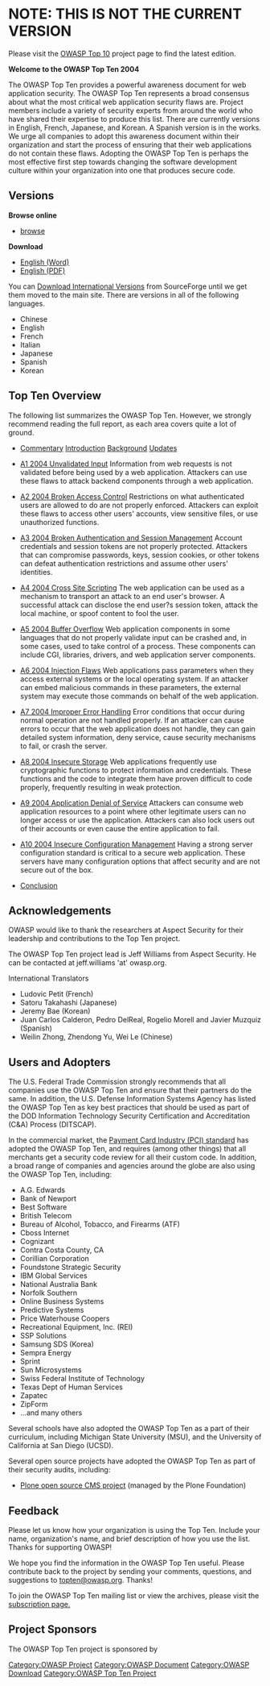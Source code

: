 # NOTE: THIS IS NOT THE CURRENT VERSION

Please visit the [OWASP Top 10](OWASP_Top_10 "wikilink") project page to
find the latest edition.

**Welcome to the OWASP Top Ten 2004**

The OWASP Top Ten provides a powerful awareness document for web
application security. The OWASP Top Ten represents a broad consensus
about what the most critical web application security flaws are. Project
members include a variety of security experts from around the world who
have shared their expertise to produce this list. There are currently
versions in English, French, Japanese, and Korean. A Spanish version is
in the works. We urge all companies to adopt this awareness document
within their organization and start the process of ensuring that their
web applications do not contain these flaws. Adopting the OWASP Top Ten
is perhaps the most effective first step towards changing the software
development culture within your organization into one that produces
secure code.

## Versions

**Browse online**

  - [browse](Commentary_OWASP_Top_Ten_Project "wikilink")

**Download**

  - [English (Word)](Media:OWASP_Top_Ten_2004.doc "wikilink")
  - [English
    (PDF)](http://sourceforge.net/project/showfiles.php?group_id=64424&package_id=70827)

You can [Download International
Versions](http://sourceforge.net/project/showfiles.php?group_id=64424&package_id=70827)
from SourceForge until we get them moved to the main site. There are
versions in all of the following languages.

  - Chinese
  - English
  - French
  - Italian
  - Japanese
  - Spanish
  - Korean

## Top Ten Overview

The following list summarizes the OWASP Top Ten. However, we strongly
recommend reading the full report, as each area covers quite a lot of
ground.

  - [Commentary](Commentary_OWASP_Top_Ten_Project "wikilink")
    [Introduction](Introduction_OWASP_Top_Ten_Project "wikilink")
    [Background](Background_OWASP_Top_Ten_Project "wikilink")
    [Updates](Updates_OWASP_Top_Ten_Project "wikilink")

<!-- end list -->

  - [A1 2004 Unvalidated Input](A1_2004_Unvalidated_Input "wikilink")
    Information from web requests is not validated before being used by
    a web application. Attackers can use these flaws to attack backend
    components through a web application.

<!-- end list -->

  - [A2 2004 Broken Access
    Control](A2_2004_Broken_Access_Control "wikilink")
    Restrictions on what authenticated users are allowed to do are not
    properly enforced. Attackers can exploit these flaws to access other
    users' accounts, view sensitive files, or use unauthorized
    functions.

<!-- end list -->

  - [A3 2004 Broken Authentication and Session
    Management](A3_2004_Broken_Authentication_and_Session_Management "wikilink")
    Account credentials and session tokens are not properly protected.
    Attackers that can compromise passwords, keys, session cookies, or
    other tokens can defeat authentication restrictions and assume other
    users' identities.

<!-- end list -->

  - [A4 2004 Cross Site
    Scripting](A4_2004_Cross_Site_Scripting "wikilink")
    The web application can be used as a mechanism to transport an
    attack to an end user's browser. A successful attack can disclose
    the end user?s session token, attack the local machine, or spoof
    content to fool the user.

<!-- end list -->

  - [A5 2004 Buffer Overflow](A5_2004_Buffer_Overflow "wikilink")
    Web application components in some languages that do not properly
    validate input can be crashed and, in some cases, used to take
    control of a process. These components can include CGI, libraries,
    drivers, and web application server components.

<!-- end list -->

  - [A6 2004 Injection Flaws](A6_2004_Injection_Flaws "wikilink")
    Web applications pass parameters when they access external systems
    or the local operating system. If an attacker can embed malicious
    commands in these parameters, the external system may execute those
    commands on behalf of the web application.

<!-- end list -->

  - [A7 2004 Improper Error
    Handling](A7_2004_Improper_Error_Handling "wikilink")
    Error conditions that occur during normal operation are not handled
    properly. If an attacker can cause errors to occur that the web
    application does not handle, they can gain detailed system
    information, deny service, cause security mechanisms to fail, or
    crash the server.

<!-- end list -->

  - [A8 2004 Insecure Storage](A8_2004_Insecure_Storage "wikilink")
    Web applications frequently use cryptographic functions to protect
    information and credentials. These functions and the code to
    integrate them have proven difficult to code properly, frequently
    resulting in weak protection.

<!-- end list -->

  - [A9 2004 Application Denial of
    Service](A9_2004_Application_Denial_of_Service "wikilink")
    Attackers can consume web application resources to a point where
    other legitimate users can no longer access or use the application.
    Attackers can also lock users out of their accounts or even cause
    the entire application to fail.

<!-- end list -->

  - [A10 2004 Insecure Configuration
    Management](A10_2004_Insecure_Configuration_Management "wikilink")
    Having a strong server configuration standard is critical to a
    secure web application. These servers have many configuration
    options that affect security and are not secure out of the box.

<!-- end list -->

  - [Conclusion](Conclusion_OWASP_Top_Ten_Project "wikilink")

## Acknowledgements

OWASP would like to thank the researchers at Aspect Security for their
leadership and contributions to the Top Ten project.

The OWASP Top Ten project lead is Jeff Williams from Aspect Security. He
can be contacted at jeff.williams 'at' owasp.org.

International Translators

  - Ludovic Petit (French)
  - Satoru Takahashi (Japanese)
  - Jeremy Bae (Korean)
  - Juan Carlos Calderon, Pedro DelReal, Rogelio Morell and Javier
    Muzquiz (Spanish)
  - Weilin Zhong, Zhendong Yu, Wei Le (Chinese)

## Users and Adopters

The U.S. Federal Trade Commission strongly recommends that all companies
use the OWASP Top Ten and ensure that their partners do the same. In
addition, the U.S. Defense Information Systems Agency has listed the
OWASP Top Ten as key best practices that should be used as part of the
DOD Information Technology Security Certification and Accreditation
(C\&A) Process (DITSCAP).

In the commercial market, the [Payment Card Industry (PCI)
standard](http://usa.visa.com/download/business/accepting_visa/ops_risk_management/cisp_PCI_Data_Security_Standard.pdf)
has adopted the OWASP Top Ten, and requires (among other things) that
all merchants get a security code review for all their custom code. In
addition, a broad range of companies and agencies around the globe are
also using the OWASP Top Ten, including:

  - A.G. Edwards
  - Bank of Newport
  - Best Software
  - British Telecom
  - Bureau of Alcohol, Tobacco, and Firearms (ATF)
  - Cboss Internet
  - Cognizant
  - Contra Costa County, CA
  - Corillian Corporation
  - Foundstone Strategic Security
  - IBM Global Services
  - National Australia Bank
  - Norfolk Southern
  - Online Business Systems
  - Predictive Systems
  - Price Waterhouse Coopers
  - Recreational Equipment, Inc. (REI)
  - SSP Solutions
  - Samsung SDS (Korea)
  - Sempra Energy
  - Sprint
  - Sun Microsystems
  - Swiss Federal Institute of Technology
  - Texas Dept of Human Services
  - Zapatec
  - ZipForm
  - ...and many others

Several schools have also adopted the OWASP Top Ten as a part of their
curriculum, including Michigan State University (MSU), and the
University of California at San Diego (UCSD).

Several open source projects have adopted the OWASP Top Ten as part of
their security audits, including:

  - [Plone open source CMS project](http://plone.org) (managed by the
    Plone Foundation)

## Feedback

Please let us know how your organization is using the Top Ten. Include
your name, organization's name, and brief description of how you use the
list. Thanks for supporting OWASP\!

We hope you find the information in the OWASP Top Ten useful. Please
contribute back to the project by sending your comments, questions, and
suggestions to topten@owasp.org. Thanks\!

To join the OWASP Top Ten mailing list or view the archives, please
visit the [subscription
page.](http://lists.owasp.org/mailman/listinfo/owasp-topten)

## Project Sponsors

The OWASP Top Ten project is sponsored by

[Category:OWASP Project](Category:OWASP_Project "wikilink")
[Category:OWASP Document](Category:OWASP_Document "wikilink")
[Category:OWASP Download](Category:OWASP_Download "wikilink")
[Category:OWASP Top Ten
Project](Category:OWASP_Top_Ten_Project "wikilink")